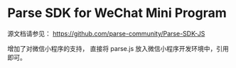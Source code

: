 # Parse SDK for WeChat Mini Program

源文档请参见： https://github.com/parse-community/Parse-SDK-JS

增加了对微信小程序的支持， 直接将 parse.js 放入微信小程序开发环境中，引用即可。



